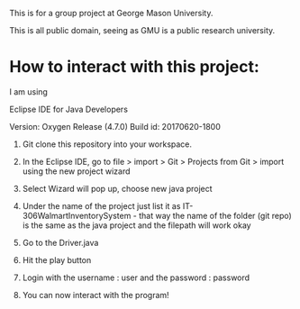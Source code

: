This is for a group project at George Mason University. 

This is all public domain, seeing as GMU is a public research university. 

# How to interact with this project:

I am using 

Eclipse IDE for Java Developers

Version: Oxygen Release (4.7.0)
Build id: 20170620-1800



1. Git clone this repository into your workspace. 

2. In the Eclipse IDE, go to file > import > Git > Projects from Git > import using the new project wizard
3. Select Wizard will pop up, choose new java project
4. Under the name of the project just list it as IT-306WalmartInventorySystem - that way the name of the folder (git repo)
	is the same as the java project and the filepath will work okay
5. Go to the Driver.java
6. Hit the play button
7. Login with the username : user and the password : password
8. You can now interact with the program!
